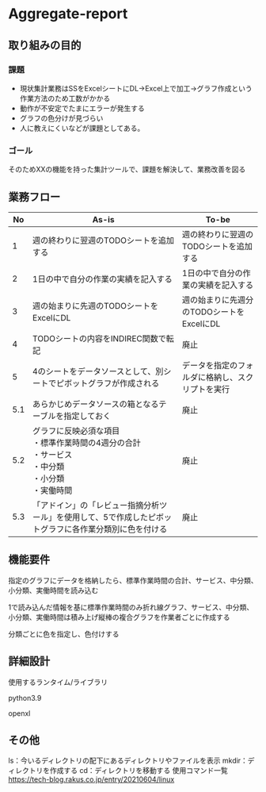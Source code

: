# Aggregate-report

## 取り組みの目的
### 課題
- 現状集計業務はSSをExcelシートにDL→Excel上で加工→グラフ作成という作業方法のため工数がかかる
- 動作が不安定でたまにエラーが発生する
- グラフの色分けが見づらい
- 人に教えにくいなどが課題としてある。

### ゴール
そのためXXの機能を持った集計ツールで、課題を解決して、業務改善を図る

## 業務フロー
| No  | As-is                                                                                                     | To-be                                            | 
| ---- | -------------------------------------------------------------------------------------------------------- | ------------------------------------------------ | 
| 1   | 週の終わりに翌週のTODOシートを追加する                                                                    | 週の終わりに翌週のTODOシートを追加する           | 
| 2   | 1日の中で自分の作業の実績を記入する                                                                       | 1日の中で自分の作業の実績を記入する              | 
| 3   | 週の始まりに先週のTODOシートをExcelにDL                                                                   | 週の始まりに先週分のTODOシートをExcelにDL        | 
| 4   | TODOシートの内容をINDIREC関数で転記                                                                       | 廃止                                             | 
| 5   | 4のシートをデータソースとして、別シートでピボットグラフが作成される                                       | データを指定のフォルダに格納し、スクリプトを実行 | 
| 5.1 | あらかじめデータソースの箱となるテーブルを指定しておく                                                    | 廃止                                             | 
| 5.2 | グラフに反映必須な項目<br>・標準作業時間の4週分の合計<br>・サービス<br>・中分類<br>・小分類<br>・実働時間 | 廃止                                             | 
| 5.3 | 「アドイン」の「レビュー指摘分析ツール」を使用して、5で作成したピボットグラフに各作業分類別に色を付ける   | 廃止                                             | 

## 機能要件

指定のグラフにデータを格納したら、標準作業時間の合計、サービス、中分類、小分類、実働時間を読み込む

1で読み込んだ情報を基に標準作業時間のみ折れ線グラフ、サービス、中分類、小分類、実働時間は積み上げ縦棒の複合グラフを作業者ごとに作成する

分類ごとに色を指定し、色付けする

## 詳細設計

使用するランタイム/ライブラリ

python3.9

openxl

## その他
ls：今いるディレクトリの配下にあるディレクトリやファイルを表示
mkdir：ディレクトリを作成する
cd：ディレクトリを移動する
使用コマンド一覧
https://tech-blog.rakus.co.jp/entry/20210604/linux
